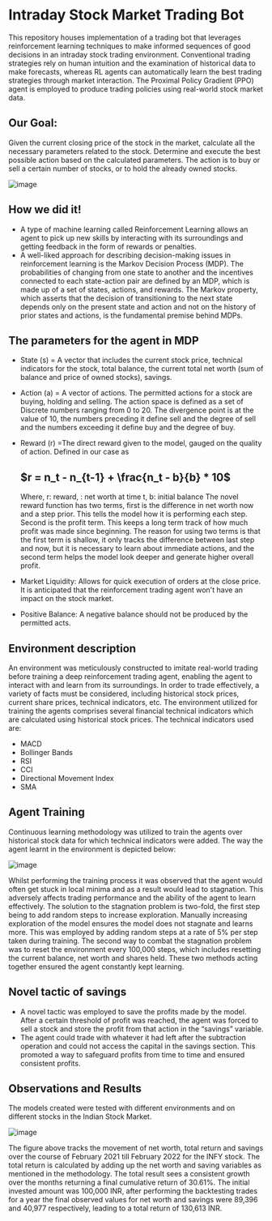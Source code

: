 # Intraday Stock Market Trading Bot

<!-- In this study, Reinforcement Learning (RL) techniques are used to develop trading strategies for the stock market. Conventional trading strategies rely on human intuition and the examination of historical data to make forecasts, whereas RL agents can automatically learn the best trading strategies through market interaction. The Proximal Policy Gradient (PPO) agent is used in this paper to produce trading policies using real-world stock market data. The tests covered in the paper are conducted on the notoriously turbulent Indian intraday market. The findings of this study can be helpful to financial institutions, RL researchers, and those interested in the use of RL approaches for stock trading. -->

This repository houses implementation of a trading bot that leverages reinforcement learning techniques to make informed sequences of good decisions in an intraday stock trading environment. Conventional trading strategies rely on human intuition and the examination of historical data to make forecasts, whereas RL agents can automatically learn the best trading strategies through market interaction. The Proximal Policy Gradient (PPO) agent is employed to produce trading policies using real-world stock market data. 
 
 ## Our Goal: 
Given the current closing price of the stock in the market, calculate all the necessary parameters related to the stock. Determine and execute the best possible action based on the calculated parameters. The action is to buy or sell a certain number of stocks, or to hold the already owned stocks.

![image](https://drive.google.com/uc?export=view&id=1HncIxAdTvKeS-ymvzjH9JntDJXL5N7mC)

## How we did it! 
 * A type of machine learning called Reinforcement Learning allows an agent to pick up new skills by interacting with its surroundings and getting feedback in the form of rewards or penalties.  
 * A well-liked approach for describing decision-making issues in reinforcement learning is the Markov Decision Process (MDP). The probabilities of changing from one state to another and the incentives connected to each state-action pair are defined by an MDP, which is made up of a set of states, actions, and rewards. The Markov property, which asserts that the decision of transitioning to the next state depends only on the present state and action and not on the history of prior states and actions, is the fundamental premise behind MDPs.

## The parameters for the agent in MDP

* State (s) = A vector that includes
the current stock price, technical indicators for the stock, total balance, the
current total net worth (sum of balance and price of owned stocks), savings.

* Action (a) = A vector of actions.
The permitted actions for a stock are buying, holding and selling. The action
space is defined as a set of Discrete numbers ranging from 0 to 20. The
divergence point is at the value of 10, the numbers preceding it define sell
and the degree of sell
and the numbers exceeding it define buy and the degree
of buy. 

* Reward (r) =The direct reward given
to the model, gauged on the quality of action. Defined in our case as
               
   ## $r = n_t - n_{t-1} + \frac{n_t - b}{b} * 10$


   Where, r: reward, : net worth at time t, b: initial balance
   The novel reward function has two terms, first is the difference in net worth now and a step prior. This tells the model how it is performing each step. Second is the profit term. This keeps a long term track of how much profit was made since beginning. The reason for using two terms is that the first term is shallow, it only tracks the difference between last step and now, but it is necessary to learn about immediate actions, and the second term helps the model look deeper and generate higher overall profit.
   
* Market Liquidity: Allows for quick execution of orders at the close price. It is anticipated that the reinforcement trading agent won't have an impact on the stock market.
* Positive Balance: A negative balance should not be produced by the permitted acts.

## Environment description

An environment was meticulously constructed to imitate real-world trading before training a deep reinforcement trading agent, enabling the agent to interact with and learn from its surroundings. In order to trade effectively, a variety of facts must be considered, including historical stock prices, current share prices, technical indicators, etc. 
The environment utilized for training the agents comprises several financial technical indicators which are calculated using historical stock prices. The technical indicators used are: 
* MACD
* Bollinger Bands
* RSI
* CCI
* Directional Movement Index
* SMA 

## Agent Training

Continuous learning methodology was utilized to train the agents over historical stock data for which technical indicators were added. The way the agent learnt in the environment is depicted below: 

![image](https://drive.google.com/uc?export=view&id=1GnIky4XtkFTblo30DQbTSUSIbYIyaeXQ)

<!-- <a href="https://drive.google.com/uc?export=view&id=1GnIky4XtkFTblo30DQbTSUSIbYIyaeXQ"><img src="https://drive.google.com/uc?export=view&id=1GnIky4XtkFTblo30DQbTSUSIbYIyaeXQ" style="width: 650px; max-width: 100%; height: auto" title="Stock Training Process" /> -->

Whilst performing the training process it was observed that the agent would often get stuck in local minima and as a result would lead to stagnation. This adversely affects trading performance and the ability of the agent to learn effectively. The solution to the stagnation problem is two-fold, the first step being to add random steps to increase exploration. Manually increasing exploration of the model ensures the model does not stagnate and learns more. This was employed by adding random steps at a rate of 5% per step taken during training. The second way to combat the stagnation problem was to reset the environment every 100,000 steps, which includes resetting the current balance, net worth and shares held. These two methods acting together ensured the agent constantly kept learning.

## Novel tactic of savings

* A novel tactic was employed to save the profits made by the model. After a certain threshold of profit was reached, the agent was forced to sell a stock and store the profit from that action in the “savings” variable. 
* The agent could trade with whatever it had left after the subtraction operation and could not access the capital in the savings section. This promoted a way to safeguard profits from time to time and ensured consistent profits. 


## Observations and Results

The models created were tested with different environments and on different stocks in the Indian Stock Market. 

![image](https://drive.google.com/uc?export=view&id=10PtukdCYJgu6bl4iXnlFHXMd-yre2Sep)

The figure above tracks the movement of net worth, total return and savings over the course of February 2021 till February 2022 for the INFY stock. The total return is calculated by adding up the net worth and saving variables as mentioned in the methodology. The total result sees a consistent growth over the months returning a final cumulative return of 30.61%. The initial invested amount was 100,000 INR, after performing the backtesting trades for a year the final observed values for net worth and savings were 89,396 and 40,977 respectively, leading to a total return of 130,613 INR. 





